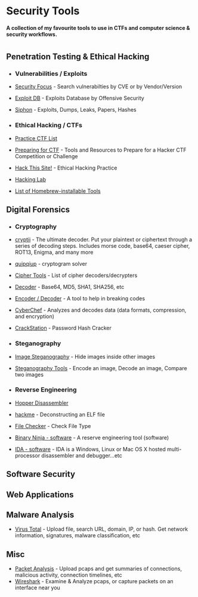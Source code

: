 # Security Tools
#### A collection of my favourite tools to use in CTFs and computer science & security workflows.
#

## Penetration Testing & Ethical Hacking 

* ### Vulnerabilities / Exploits
* [Security Focus](http://www.securityfocus.com/vulnerabilities) - Search vulnerabilties by CVE or by Vendor/Version
* [Exploit DB](https://www.exploit-db.com/) - Exploits Database by Offensive Security
* [Siphon](http://siph0n.in/) - Exploits, Dumps, Leaks, Papers, Hashes

* ### Ethical Hacking / CTFs
* [Practice CTF List](http://captf.com/practice-ctf/) 
* [Preparing for CTF](http://resources.infosecinstitute.com/tools-of-trade-and-resources-to-prepare-in-a-hacker-ctf-competition-or-challenge/#gref) - Tools and Resources to Prepare for a Hacker CTF Competition or Challenge
* [Hack This Site!](https://www.hackthissite.org/) - Ethical Hacking Practice
* [Hacking Lab](https://www.hacking-lab.com/index.html) 
* [List of Homebrew-installable Tools](https://github.com/sidaf/homebrew-pentest)

## Digital Forensics
* ### Cryptography
* [cryptii](https://cryptii.com/bitwise-calculator) - The ultimate decoder. Put your plaintext or ciphertext through a series of decoding steps. Includes morse code, base64, caeser cipher, ROT13, Enigma, and many more
* [quipqiup](https://quipqiup.com/) - cryptogram solver
* [Cipher Tools](http://rumkin.com/tools/cipher/) - List of cipher decoders/decrypters  
* [Decoder](https://emn178.github.io/online-tools/) - Base64, MD5, SHA1, SHA256, etc
* [Encoder / Decoder](https://tech.pookey.co.uk/non-wp/encoder-decoder.php) - A tool to help in breaking codes
* [CyberChef](https://gchq.github.io/CyberChef/) - Analyzes and decodes data (data formats, compression, and encryption)
* [CrackStation](https://crackstation.net/) - Password Hash Cracker

* ### Steganography
* [Image Steganography](http://incoherency.co.uk/image-steganography/#unhide) - Hide images inside other images
* [Steganography Tools](https://futureboy.us/stegano/) - Encode an image, Decode an image, Compare two images

* ### Reverse Engineering
* [Hopper Disassembler](https://www.hopperapp.com/)
* [hackme](http://www.manoharvanga.com/hackme/) - Deconstructing an ELF file
* [File Checker](http://checkfiletype.com/) - Check File Type
* [Binary Ninja - software](https://binary.ninja/) - A reserve engineering tool (software)
* [IDA - software](https://www.hex-rays.com/products/ida/index.shtml) - IDA is a Windows, Linux or Mac OS X hosted multi-processor disassembler and debugger...etc

## Software Security
## Web Applications
## Malware Analysis
* [Virus Total](https://www.virustotal.com/) - Upload file, search URL, domain, IP, or hash. Get network information, signatures, malware classification, etc
## Misc
* [Packet Analysis](https://www.packettotal.com/) - Upload pcaps and get summaries of connections, malicious activity, connection timelines, etc
* [Wireshark](https://www.wireshark.org/) - Examine & Analyze pcaps, or capture packets on an interface near you




